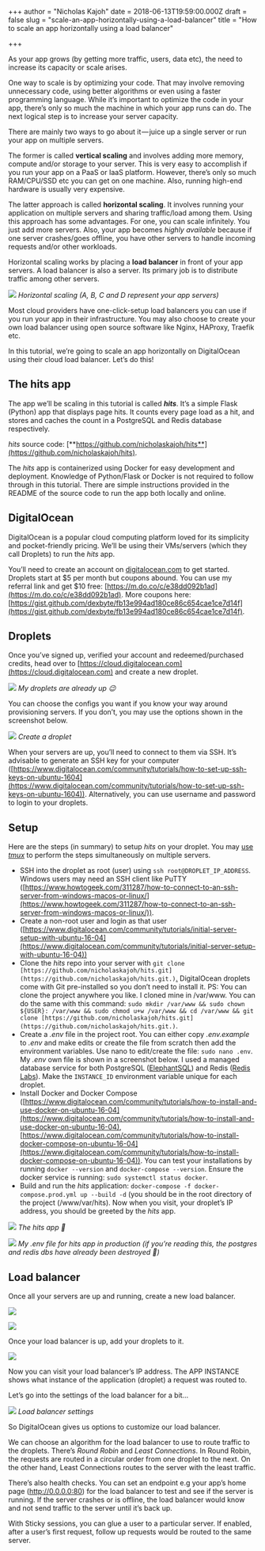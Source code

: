 +++
author = "Nicholas Kajoh"
date = 2018-06-13T19:59:00.000Z
draft = false
slug = "scale-an-app-horizontally-using-a-load-balancer"
title = "How to scale an app horizontally using a load balancer"

+++


As your app grows (by getting more traffic, users, data etc), the need to increase its capacity or scale arises.

One way to scale is by optimizing your code. That may involve removing unnecessary code, using better algorithms or even using a faster programming language. While it’s important to optimize the code in your app, there’s only so much the machine in which your app runs can do. The next logical step is to increase your server capacity.

There are mainly two ways to go about it — juice up a single server or run your app on multiple servers.

The former is called **vertical scaling** and involves adding more memory, compute and/or storage to your server. This is very easy to accomplish if you run your app on a PaaS or IaaS platform. However, there’s only so much RAM/CPU/SSD etc you can get on one machine. Also, running high-end hardware is usually very expensive.

The latter approach is called **horizontal scaling**. It involves running your application on multiple servers and sharing traffic/load among them. Using this approach has some advantages. For one, you can scale infinitely. You just add more servers. Also, your app becomes _highly available_ because if one server crashes/goes offline, you have other servers to handle incoming requests and/or other workloads.

Horizontal scaling works by placing a **load balancer** in front of your app servers. A load balancer is also a server. Its primary job is to distribute traffic among other servers.

![](/images/ld-blncr/load-balancer-diagram.png)
_Horizontal scaling (A, B, C and D represent your app servers)_

Most cloud providers have one-click-setup load balancers you can use if you run your app in their infrastructure. You may also choose to create your own load balancer using open source software like Nginx, HAProxy, Traefik etc.

In this tutorial, we’re going to scale an app horizontally on DigitalOcean using their cloud load balancer. Let’s do this!

The hits app
------------

The app we’ll be scaling in this tutorial is called **_hits_**. It’s a simple Flask (Python) app that displays page hits. It counts every page load as a hit, and stores and caches the count in a PostgreSQL and Redis database respectively.

_hits_ source code: [**https://github.com/nicholaskajoh/hits**](https://github.com/nicholaskajoh/hits).

The _hits_ app is containerized using Docker for easy development and deployment. Knowledge of Python/Flask or Docker is not required to follow through in this tutorial. There are simple instructions provided in the README of the source code to run the app both locally and online.

DigitalOcean
------------

DigitalOcean is a popular cloud computing platform loved for its simplicity and pocket-friendly pricing. We’ll be using their VMs/servers (which they call Droplets) to run the _hits_ app.

You’ll need to create an account on [digitalocean.com](https://m.do.co/c/e38dd092b1ad) to get started. Droplets start at $5 per month but coupons abound. You can use my referral link and get $10 free: [https://m.do.co/c/e38dd092b1ad](https://m.do.co/c/e38dd092b1ad). More coupons here: [https://gist.github.com/dexbyte/fb13e994ad180ce86c654cae1ce7d14f](https://gist.github.com/dexbyte/fb13e994ad180ce86c654cae1ce7d14f).

Droplets
--------

Once you’ve signed up, verified your account and redeemed/purchased credits, head over to [https://cloud.digitalocean.com](https://cloud.digitalocean.com) and create a new droplet.

![](/images/ld-blncr/droplets.jpeg)
_My droplets are already up 😉_

You can choose the configs you want if you know your way around provisioning servers. If you don’t, you may use the options shown in the screenshot below.

![](/images/ld-blncr/create-droplet.jpeg)
_Create a droplet_

When your servers are up, you’ll need to connect to them via SSH. It’s advisable to generate an SSH key for your computer ([https://www.digitalocean.com/community/tutorials/how-to-set-up-ssh-keys-on-ubuntu-1604](https://www.digitalocean.com/community/tutorials/how-to-set-up-ssh-keys-on-ubuntu-1604)). Alternatively, you can use username and password to login to your droplets.

Setup
-----

Here are the steps (in summary) to setup _hits_ on your droplet. You may [use _tmux_](https://hackernoon.com/a-gentle-introduction-to-tmux-8d784c404340) to perform the steps simultaneously on multiple servers.

*   SSH into the droplet as root (user) using `ssh root@DROPLET_IP_ADDRESS`. Windows users may need an SSH client like PuTTY ([https://www.howtogeek.com/311287/how-to-connect-to-an-ssh-server-from-windows-macos-or-linux/](https://www.howtogeek.com/311287/how-to-connect-to-an-ssh-server-from-windows-macos-or-linux/)).
*   Create a non-root user and login as that user ([https://www.digitalocean.com/community/tutorials/initial-server-setup-with-ubuntu-16-04](https://www.digitalocean.com/community/tutorials/initial-server-setup-with-ubuntu-16-04))
*   Clone the _hits_ repo into your server with `git clone [https://github.com/nicholaskajoh/hits.git](https://github.com/nicholaskajoh/hits.git.)`[.](https://github.com/nicholaskajoh/hits.git.) DigitalOcean droplets come with Git pre-installed so you don’t need to install it. PS: You can clone the project anywhere you like. I cloned mine in /var/www. You can do the same with this command: `sudo mkdir /var/www && sudo chown ${USER}: /var/www && sudo chmod u+w /var/www && cd /var/www && git clone [https://github.com/nicholaskajoh/hits.git](https://github.com/nicholaskajoh/hits.git.)`.
*   Create a _.env_ file in the project root. You can either copy _.env.example_ to _.env_ and make edits or create the file from scratch then add the environment variables. Use nano to edit/create the file: `sudo nano .env`. My _.env_ own file is shown in a screenshot below. I used a managed database service for both PostgreSQL ([ElephantSQL](https://www.elephantsql.com/)) and Redis ([Redis Labs](https://redislabs.com/)). Make the `INSTANCE_ID` environment variable unique for each droplet.
*   Install Docker and Docker Compose ([https://www.digitalocean.com/community/tutorials/how-to-install-and-use-docker-on-ubuntu-16-04](https://www.digitalocean.com/community/tutorials/how-to-install-and-use-docker-on-ubuntu-16-04), [https://www.digitalocean.com/community/tutorials/how-to-install-docker-compose-on-ubuntu-16-04](https://www.digitalocean.com/community/tutorials/how-to-install-docker-compose-on-ubuntu-16-04)). You can test your installations by running `docker --version` and `docker-compose --version`. Ensure the docker service is running: `sudo systemctl status docker`.
*   Build and run the _hits_ application: `docker-compose -f docker-compose.prod.yml up --build -d` (you should be in the root directory of the project (/www/var/hits). Now when you visit, your droplet’s IP address, you should be greeted by the _hits_ app.

![](/images/ld-blncr/hits-app.jpeg)
_The hits app 🙌_

![](/images/ld-blncr/hits-env.png)
_My .env file for hits app in production (if you’re reading this, the postgres and redis dbs have already been destroyed 👀)_

Load balancer
-------------

Once all your servers are up and running, create a new load balancer.

![](/images/ld-blncr/load-balancer.jpeg)

![](/images/ld-blncr/create-load-balancer.jpeg)

Once your load balancer is up, add your droplets to it.

![](/images/ld-blncr/add-droplets-to-lb.jpeg)

Now you can visit your load balancer’s IP address. The APP INSTANCE shows what instance of the application (droplet) a request was routed to.

Let’s go into the settings of the load balancer for a bit…

![](/images/ld-blncr/lb-settings.jpeg)
_Load balancer settings_

So DigitalOcean gives us options to customize our load balancer.

We can choose an algorithm for the load balancer to use to route traffic to the droplets. There’s _Round Robin_ and _Least Connections_. In Round Robin, the requests are routed in a circular order from one droplet to the next. On the other hand, Least Connections routes to the server with the least traffic.

There’s also health checks. You can set an endpoint e.g your app’s home page (http://0.0.0.0:80) for the load balancer to test and see if the server is running. If the server crashes or is offline, the load balancer would know and not send traffic to the server until it’s back up.

With Sticky sessions, you can glue a user to a particular server. If enabled, after a user’s first request, follow up requests would be routed to the same server.